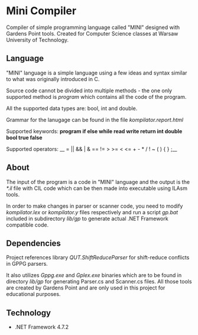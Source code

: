 # Mini Compiler
Compiler of  simple programming language called "MINI" designed with Gardens Point tools. Created for Computer Science classes at Warsaw University of Technology.

## Language
"MINI" language is a simple language using a few ideas and syntax similar to what was originally introduced in C. 

Source code cannot be divided into multiple methods - the one only supported method is _program_ which contains all the code of the program. 

All the supported data types are: bool, int and double.

Grammar for the lanugage can be found in the file _kompilator.report.html_

Supported keywords: __program if else while read write return int double bool true false__

Supported operators: __ = || && | & == != > >= < <= + - * / ! ~ ( ) { } ;__

## About
The input of the program is a code in "MINI" language and the output is the _*.il_ file with CIL code which can be then made into executable using ILAsm tools. 

In order to make changes in parser or scanner code, you need to modify _kompilator.lex_ or _kompilator.y_ files respectively and run a script _gp.bat_ included in subdirectory _lib/gp_ to generate actual .NET Framework compatible code.

## Dependencies
Project references library _QUT.ShiftReduceParser_ for shift-reduce conflicts in GPPG parsers.

It also utilizes _Gppg.exe_ and _Gplex.exe_ binaries which are to be found in directory _lib/gp_ for generating Parser.cs and Scanner.cs files. All those tools are created by Gardens Point and are only used in this project for educational purposes.

## Technology
- .NET Framework 4.7.2
